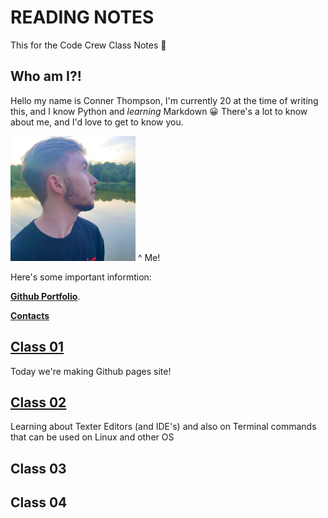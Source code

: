 # READING NOTES
This for the Code Crew Class Notes 📓

## Who am I?!

Hello my name is Conner Thompson, I'm currently 20 at the time of writing this, and I know Python and *learning* Markdown :grinning:
There's a lot to know about me, and I'd love to get to know you.

<img src="029E43B1-84FA-4E86-A74D-D9AC0DA8B4D4.jpeg" width="200" height="200">
^ Me!



Here's some important informtion:

[**Github Portfolio**](/https://github.com/ConnerKT?tab=repositories/).


[**Contacts**](/Reading-Notes/Contacts)



## [Class 01](/Reading-Notes/Class01/)

Today we're making Github pages site!

## [Class 02](https://connerkt.github.io/Reading-Notes/Class02/)

Learning about Texter Editors (and IDE's) and also on Terminal commands that can be used on Linux and other OS

## Class 03

## Class 04
